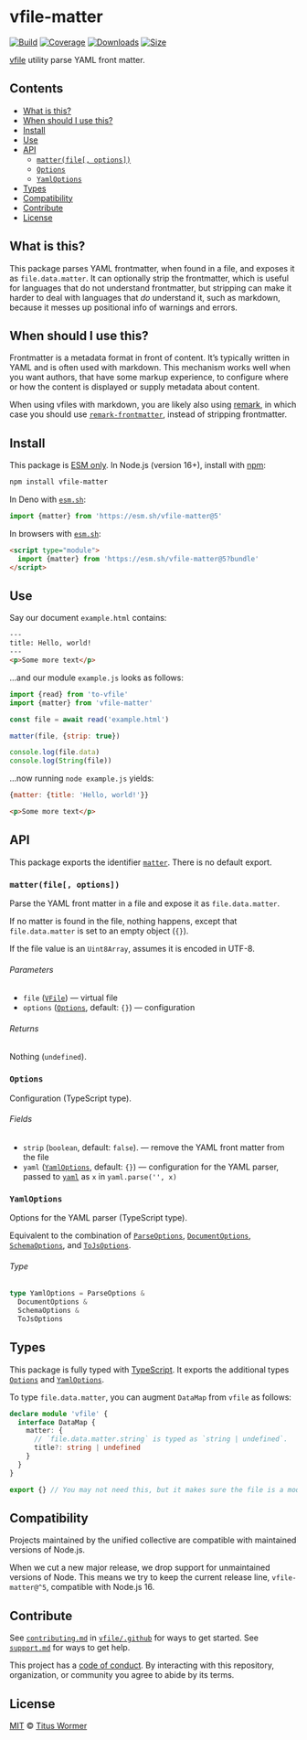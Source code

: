 # vfile-matter

[![Build][badge-build-image]][badge-build-url]
[![Coverage][badge-coverage-image]][badge-coverage-url]
[![Downloads][badge-downloads-image]][badge-downloads-url]
[![Size][badge-size-image]][badge-size-url]

[vfile][github-vfile] utility parse YAML front matter.

## Contents

* [What is this?](#what-is-this)
* [When should I use this?](#when-should-i-use-this)
* [Install](#install)
* [Use](#use)
* [API](#api)
  * [`matter(file[, options])`](#matterfile-options)
  * [`Options`](#options)
  * [`YamlOptions`](#yamloptions)
* [Types](#types)
* [Compatibility](#compatibility)
* [Contribute](#contribute)
* [License](#license)

## What is this?

This package parses YAML frontmatter, when found in a file, and exposes it as
`file.data.matter`.
It can optionally strip the frontmatter, which is useful for languages that do
not understand frontmatter, but stripping can make it harder to deal with
languages that *do* understand it, such as markdown, because it messes up
positional info of warnings and errors.

## When should I use this?

Frontmatter is a metadata format in front of content.
It’s typically written in YAML and is often used with markdown.
This mechanism works well when you want authors, that have some markup
experience, to configure where or how the content is displayed or supply
metadata about content.

When using vfiles with markdown, you are likely also using
[remark][github-remark],
in which case you should use [`remark-frontmatter`][github-remark-frontmatter],
instead of
stripping frontmatter.

## Install

This package is [ESM only][github-gist-esm].
In Node.js (version 16+), install with [npm][npmjs-install]:

```sh
npm install vfile-matter
```

In Deno with [`esm.sh`][esmsh]:

```js
import {matter} from 'https://esm.sh/vfile-matter@5'
```

In browsers with [`esm.sh`][esmsh]:

```html
<script type="module">
  import {matter} from 'https://esm.sh/vfile-matter@5?bundle'
</script>
```

## Use

Say our document `example.html` contains:

```html
---
title: Hello, world!
---
<p>Some more text</p>
```

…and our module `example.js` looks as follows:

```js
import {read} from 'to-vfile'
import {matter} from 'vfile-matter'

const file = await read('example.html')

matter(file, {strip: true})

console.log(file.data)
console.log(String(file))
```

…now running `node example.js` yields:

```js
{matter: {title: 'Hello, world!'}}
```

```html
<p>Some more text</p>
```

## API

This package exports the identifier [`matter`][api-matter].
There is no default export.

### `matter(file[, options])`

Parse the YAML front matter in a file and expose it as `file.data.matter`.

If no matter is found in the file, nothing happens, except that
`file.data.matter` is set to an empty object (`{}`).

If the file value is an `Uint8Array`, assumes it is encoded in UTF-8.

###### Parameters

* `file` ([`VFile`][github-vfile])
  — virtual file
* `options` ([`Options`][api-options], default: `{}`)
  — configuration

###### Returns

Nothing (`undefined`).

### `Options`

Configuration (TypeScript type).

###### Fields

* `strip` (`boolean`, default: `false`).
  — remove the YAML front matter from the file
* `yaml` ([`YamlOptions`][api-yaml-options], default: `{}`)
  — configuration for the YAML parser, passed to [`yaml`][github-yaml] as `x` in
  `yaml.parse('', x)`

### `YamlOptions`

Options for the YAML parser (TypeScript type).

Equivalent to the combination of
[`ParseOptions`](https://eemeli.org/yaml/#parse-options),
[`DocumentOptions`](https://eemeli.org/yaml/#document-options),
[`SchemaOptions`](https://eemeli.org/yaml/#schema-options), and
[`ToJsOptions`](https://eemeli.org/yaml/#tojs-options).

###### Type

```ts
type YamlOptions = ParseOptions &
  DocumentOptions &
  SchemaOptions &
  ToJsOptions
```

## Types

This package is fully typed with [TypeScript][].
It exports the additional types [`Options`][api-options] and
[`YamlOptions`][api-yaml-options].

To type `file.data.matter`, you can augment `DataMap` from `vfile` as follows:

```ts
declare module 'vfile' {
  interface DataMap {
    matter: {
      // `file.data.matter.string` is typed as `string | undefined`.
      title?: string | undefined
    }
  }
}

export {} // You may not need this, but it makes sure the file is a module.
```

## Compatibility

Projects maintained by the unified collective are compatible with maintained
versions of Node.js.

When we cut a new major release, we drop support for unmaintained versions of
Node.
This means we try to keep the current release line, `vfile-matter@^5`,
compatible with Node.js 16.

## Contribute

See [`contributing.md`][health-contributing] in [`vfile/.github`][health]
for ways to get started.
See [`support.md`][health-support] for ways to get help.

This project has a [code of conduct][health-coc].
By interacting with this repository, organization, or community you agree to
abide by its terms.

## License

[MIT][file-license] © [Titus Wormer][wooorm]

<!-- Definitions -->

[api-matter]: #matterfile-options

[api-options]: #options

[api-yaml-options]: #yamloptions

[badge-build-image]: https://github.com/vfile/vfile-matter/workflows/main/badge.svg

[badge-build-url]: https://github.com/vfile/vfile-matter/actions

[badge-coverage-image]: https://img.shields.io/codecov/c/github/vfile/vfile-matter.svg

[badge-coverage-url]: https://codecov.io/github/vfile/vfile-matter

[badge-downloads-image]: https://img.shields.io/npm/dm/vfile-matter.svg

[badge-downloads-url]: https://www.npmjs.com/package/vfile-matter

[badge-size-image]: https://img.shields.io/bundlejs/size/vfile-matter

[badge-size-url]: https://bundlejs.com/?q=vfile-matter

[esmsh]: https://esm.sh

[file-license]: license

[github-gist-esm]: https://gist.github.com/sindresorhus/a39789f98801d908bbc7ff3ecc99d99c

[github-remark]: https://github.com/remarkjs/remark

[github-remark-frontmatter]: https://github.com/remarkjs/remark-frontmatter

[github-vfile]: https://github.com/vfile/vfile

[github-yaml]: https://github.com/eemeli/yaml

[health]: https://github.com/vfile/.github

[health-coc]: https://github.com/vfile/.github/blob/main/code-of-conduct.md

[health-contributing]: https://github.com/vfile/.github/blob/main/contributing.md

[health-support]: https://github.com/vfile/.github/blob/main/support.md

[npmjs-install]: https://docs.npmjs.com/cli/install

[typescript]: https://www.typescriptlang.org

[wooorm]: https://wooorm.com
